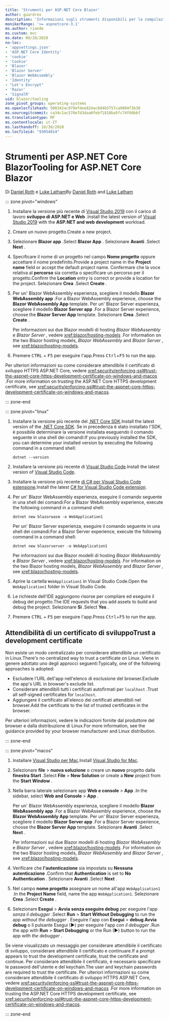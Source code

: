 ```yaml
---
title: 'Strumenti per ASP.NET Core Blazor'
author: guardrex
description: 'Informazioni sugli strumenti disponibili per la compilazione di Blazor app.'
monikerRange: '>= aspnetcore-3.1'
ms.author: riande
ms.custom: mvc
ms.date: 09/28/2020
no-loc:
- 'appsettings.json'
- 'ASP.NET Core Identity'
- 'cookie'
- 'Cookie'
- 'Blazor'
- 'Blazor Server'
- 'Blazor WebAssembly'
- 'Identity'
- "Let's Encrypt"
- 'Razor'
- 'SignalR'
uid: blazor/tooling
zone_pivot_groups: operating-systems
ms.openlocfilehash: 500342ac979efdee824ac0d4b5757ca9804f3b30
ms.sourcegitcommit: ca34c1ac578e7d3daa0febf1810ba5fc74f60bbf
ms.translationtype: MT
ms.contentlocale: it-IT
ms.lasthandoff: 10/30/2020
ms.locfileid: "93054814"
---
```

# <a name="tooling-for-aspnet-core-no-locblazor"></a><span data-ttu-id="dc31a-103">Strumenti per ASP.NET Core Blazor</span><span class="sxs-lookup"><span data-stu-id="dc31a-103">Tooling for ASP.NET Core Blazor</span></span>

<span data-ttu-id="dc31a-104">Di [Daniel Roth](https://github.com/danroth27) e [Luke Latham](https://github.com/guardrex)</span><span class="sxs-lookup"><span data-stu-id="dc31a-104">By [Daniel Roth](https://github.com/danroth27) and [Luke Latham](https://github.com/guardrex)</span></span>

::: zone pivot="windows"

1. <span data-ttu-id="dc31a-105">Installare la versione più recente di [Visual Studio 2019](https://visualstudio.microsoft.com/downloads/) con il carico di lavoro **sviluppo di ASP.NET e Web** .</span><span class="sxs-lookup"><span data-stu-id="dc31a-105">Install the latest version of [Visual Studio 2019](https://visualstudio.microsoft.com/downloads/) with the **ASP.NET and web development** workload.</span></span>

1. <span data-ttu-id="dc31a-106">Creare un nuovo progetto.</span><span class="sxs-lookup"><span data-stu-id="dc31a-106">Create a new project.</span></span>

1. <span data-ttu-id="dc31a-107">Selezionare **Blazor app** .</span><span class="sxs-lookup"><span data-stu-id="dc31a-107">Select **Blazor App** .</span></span> <span data-ttu-id="dc31a-108">Selezionare **Avanti** .</span><span class="sxs-lookup"><span data-stu-id="dc31a-108">Select **Next** .</span></span>

1. <span data-ttu-id="dc31a-109">Specificare il nome di un progetto nel campo **Nome progetto** oppure accettare il nome predefinito.</span><span class="sxs-lookup"><span data-stu-id="dc31a-109">Provide a project name in the **Project name** field or accept the default project name.</span></span> <span data-ttu-id="dc31a-110">Confermare che la voce relativa al **percorso** sia corretta o specificare un percorso per il progetto.</span><span class="sxs-lookup"><span data-stu-id="dc31a-110">Confirm the **Location** entry is correct or provide a location for the project.</span></span> <span data-ttu-id="dc31a-111">Selezionare **Crea** .</span><span class="sxs-lookup"><span data-stu-id="dc31a-111">Select **Create** .</span></span>

1. <span data-ttu-id="dc31a-112">Per un' Blazor WebAssembly esperienza, scegliere il modello **Blazor WebAssembly app** .</span><span class="sxs-lookup"><span data-stu-id="dc31a-112">For a Blazor WebAssembly experience, choose the **Blazor WebAssembly App** template.</span></span> <span data-ttu-id="dc31a-113">Per un' Blazor Server esperienza, scegliere il modello **Blazor Server app** .</span><span class="sxs-lookup"><span data-stu-id="dc31a-113">For a Blazor Server experience, choose the **Blazor Server App** template.</span></span> <span data-ttu-id="dc31a-114">Selezionare **Crea** .</span><span class="sxs-lookup"><span data-stu-id="dc31a-114">Select **Create** .</span></span>

   <span data-ttu-id="dc31a-115">Per informazioni sui due Blazor modelli di hosting *Blazor WebAssembly* e *Blazor Server* , vedere <xref:blazor/hosting-models> .</span><span class="sxs-lookup"><span data-stu-id="dc31a-115">For information on the two Blazor hosting models, *Blazor WebAssembly* and *Blazor Server* , see <xref:blazor/hosting-models>.</span></span>

1. <span data-ttu-id="dc31a-116">Premere <kbd>CTRL</kbd> + <kbd>F5</kbd> per eseguire l'app.</span><span class="sxs-lookup"><span data-stu-id="dc31a-116">Press <kbd>Ctrl</kbd>+<kbd>F5</kbd> to run the app.</span></span>

<span data-ttu-id="dc31a-117">Per ulteriori informazioni su come considerare attendibile il certificato di sviluppo HTTPS ASP.NET Core, vedere <xref:security/enforcing-ssl#trust-the-aspnet-core-https-development-certificate-on-windows-and-macos> .</span><span class="sxs-lookup"><span data-stu-id="dc31a-117">For more information on trusting the ASP.NET Core HTTPS development certificate, see <xref:security/enforcing-ssl#trust-the-aspnet-core-https-development-certificate-on-windows-and-macos>.</span></span>

::: zone-end

::: zone pivot="linux"

1. <span data-ttu-id="dc31a-118">Installare la versione più recente del [.NET Core SDK](https://dotnet.microsoft.com/download).</span><span class="sxs-lookup"><span data-stu-id="dc31a-118">Install the latest version of the [.NET Core SDK](https://dotnet.microsoft.com/download).</span></span> <span data-ttu-id="dc31a-119">Se in precedenza è stato installato l'SDK, è possibile determinare la versione installata eseguendo il comando seguente in una shell dei comandi:</span><span class="sxs-lookup"><span data-stu-id="dc31a-119">If you previously installed the SDK, you can determine your installed version by executing the following command in a command shell:</span></span>

   ```dotnetcli
   dotnet --version
   ```

1. <span data-ttu-id="dc31a-120">Installare la versione più recente di [Visual Studio Code](https://code.visualstudio.com).</span><span class="sxs-lookup"><span data-stu-id="dc31a-120">Install the latest version of [Visual Studio Code](https://code.visualstudio.com).</span></span>

1. <span data-ttu-id="dc31a-121">Installare la versione più recente [di C# per Visual Studio Code estensione](https://marketplace.visualstudio.com/items?itemName=ms-dotnettools.csharp).</span><span class="sxs-lookup"><span data-stu-id="dc31a-121">Install the latest [C# for Visual Studio Code extension](https://marketplace.visualstudio.com/items?itemName=ms-dotnettools.csharp).</span></span>

1. <span data-ttu-id="dc31a-122">Per un' Blazor WebAssembly esperienza, eseguire il comando seguente in una shell dei comandi:</span><span class="sxs-lookup"><span data-stu-id="dc31a-122">For a Blazor WebAssembly experience, execute the following command in a command shell:</span></span>

   ```dotnetcli
   dotnet new blazorwasm -o WebApplication1
   ```

   <span data-ttu-id="dc31a-123">Per un' Blazor Server esperienza, eseguire il comando seguente in una shell dei comandi:</span><span class="sxs-lookup"><span data-stu-id="dc31a-123">For a Blazor Server experience, execute the following command in a command shell:</span></span>

   ```dotnetcli
   dotnet new blazorserver -o WebApplication1
   ```

   <span data-ttu-id="dc31a-124">Per informazioni sui due Blazor modelli di hosting *Blazor WebAssembly* e *Blazor Server* , vedere <xref:blazor/hosting-models> .</span><span class="sxs-lookup"><span data-stu-id="dc31a-124">For information on the two Blazor hosting models, *Blazor WebAssembly* and *Blazor Server* , see <xref:blazor/hosting-models>.</span></span>

1. <span data-ttu-id="dc31a-125">Aprire la cartella `WebApplication1` in Visual Studio Code.</span><span class="sxs-lookup"><span data-stu-id="dc31a-125">Open the `WebApplication1` folder in Visual Studio Code.</span></span>

1. <span data-ttu-id="dc31a-126">Le richieste dell'IDE aggiungono risorse per compilare ed eseguire il debug del progetto.</span><span class="sxs-lookup"><span data-stu-id="dc31a-126">The IDE requests that you add assets to build and debug the project.</span></span> <span data-ttu-id="dc31a-127">Selezionare **Sì** .</span><span class="sxs-lookup"><span data-stu-id="dc31a-127">Select **Yes** .</span></span>

1. <span data-ttu-id="dc31a-128">Premere <kbd>CTRL</kbd> + <kbd>F5</kbd> per eseguire l'app.</span><span class="sxs-lookup"><span data-stu-id="dc31a-128">Press <kbd>Ctrl</kbd>+<kbd>F5</kbd> to run the app.</span></span>

## <a name="trust-a-development-certificate"></a><span data-ttu-id="dc31a-129">Attendibilità di un certificato di sviluppo</span><span class="sxs-lookup"><span data-stu-id="dc31a-129">Trust a development certificate</span></span>

<span data-ttu-id="dc31a-130">Non esiste un modo centralizzato per considerare attendibile un certificato in Linux.</span><span class="sxs-lookup"><span data-stu-id="dc31a-130">There's no centralized way to trust a certificate on Linux.</span></span> <span data-ttu-id="dc31a-131">Viene in genere adottato uno degli approcci seguenti:</span><span class="sxs-lookup"><span data-stu-id="dc31a-131">Typically, one of the following approaches is adopted:</span></span>

* <span data-ttu-id="dc31a-132">Escludere l'URL dell'app nell'elenco di esclusione del browser.</span><span class="sxs-lookup"><span data-stu-id="dc31a-132">Exclude the app's URL in browser's exclude list.</span></span>
* <span data-ttu-id="dc31a-133">Considerare attendibili tutti i certificati autofirmati per `localhost` .</span><span class="sxs-lookup"><span data-stu-id="dc31a-133">Trust all self-signed certificates for `localhost`.</span></span>
* <span data-ttu-id="dc31a-134">Aggiungere il certificato all'elenco dei certificati attendibili nel browser.</span><span class="sxs-lookup"><span data-stu-id="dc31a-134">Add the certificate to the list of trusted certificates in the browser.</span></span>

<span data-ttu-id="dc31a-135">Per ulteriori informazioni, vedere le indicazioni fornite dal produttore del browser e dalla distribuzione di Linux.</span><span class="sxs-lookup"><span data-stu-id="dc31a-135">For more information, see the guidance provided by your browser manufacturer and Linux distribution.</span></span>

::: zone-end

::: zone pivot="macos"

1. <span data-ttu-id="dc31a-136">Installare [Visual Studio per Mac](https://visualstudio.microsoft.com/vs/mac/).</span><span class="sxs-lookup"><span data-stu-id="dc31a-136">Install [Visual Studio for Mac](https://visualstudio.microsoft.com/vs/mac/).</span></span>

1. <span data-ttu-id="dc31a-137">Selezionare **file**  >  **nuova soluzione** o creare un **nuovo** progetto dalla **finestra Start** .</span><span class="sxs-lookup"><span data-stu-id="dc31a-137">Select **File** > **New Solution** or create a **New** project from the **Start Window** .</span></span>

1. <span data-ttu-id="dc31a-138">Nella barra laterale selezionare app **Web e console**  >  **App** .</span><span class="sxs-lookup"><span data-stu-id="dc31a-138">In the sidebar, select **Web and Console** > **App** .</span></span>

   <span data-ttu-id="dc31a-139">Per un' Blazor WebAssembly esperienza, scegliere il modello **Blazor WebAssembly app** .</span><span class="sxs-lookup"><span data-stu-id="dc31a-139">For a Blazor WebAssembly experience, choose the **Blazor WebAssembly App** template.</span></span> <span data-ttu-id="dc31a-140">Per un' Blazor Server esperienza, scegliere il modello **Blazor Server app** .</span><span class="sxs-lookup"><span data-stu-id="dc31a-140">For a Blazor Server experience, choose the **Blazor Server App** template.</span></span> <span data-ttu-id="dc31a-141">Selezionare **Avanti** .</span><span class="sxs-lookup"><span data-stu-id="dc31a-141">Select **Next** .</span></span>

   <span data-ttu-id="dc31a-142">Per informazioni sui due Blazor modelli di hosting *Blazor WebAssembly* e *Blazor Server* , vedere <xref:blazor/hosting-models> .</span><span class="sxs-lookup"><span data-stu-id="dc31a-142">For information on the two Blazor hosting models, *Blazor WebAssembly* and *Blazor Server* , see <xref:blazor/hosting-models>.</span></span>

1. <span data-ttu-id="dc31a-143">Verificare che **l'autenticazione** sia impostata su **Nessuna autenticazione** .</span><span class="sxs-lookup"><span data-stu-id="dc31a-143">Confirm that **Authentication** is set to **No Authentication** .</span></span> <span data-ttu-id="dc31a-144">Selezionare **Avanti** .</span><span class="sxs-lookup"><span data-stu-id="dc31a-144">Select **Next** .</span></span>

1. <span data-ttu-id="dc31a-145">Nel campo **nome progetto** assegnare un nome all'app `WebApplication1` .</span><span class="sxs-lookup"><span data-stu-id="dc31a-145">In the **Project Name** field, name the app `WebApplication1`.</span></span> <span data-ttu-id="dc31a-146">Selezionare **Crea** .</span><span class="sxs-lookup"><span data-stu-id="dc31a-146">Select **Create** .</span></span>

1. <span data-ttu-id="dc31a-147">Selezionare **Esegui**  >  **Avvia senza eseguire debug** per eseguire l'app *senza il debugger* .</span><span class="sxs-lookup"><span data-stu-id="dc31a-147">Select **Run** > **Start Without Debugging** to run the app *without the debugger* .</span></span> <span data-ttu-id="dc31a-148">Eseguire l'app con **Esegui**  >  **debug Avvia debug** o il pulsante Esegui (&#9654;) per eseguire l'app *con il debugger* .</span><span class="sxs-lookup"><span data-stu-id="dc31a-148">Run the app with **Run** > **Start Debugging** or the Run (&#9654;) button to run the app *with the debugger* .</span></span>

<span data-ttu-id="dc31a-149">Se viene visualizzato un messaggio per considerare attendibile il certificato di sviluppo, considerare attendibile il certificato e continuare.</span><span class="sxs-lookup"><span data-stu-id="dc31a-149">If a prompt appears to trust the development certificate, trust the certificate and continue.</span></span> <span data-ttu-id="dc31a-150">Per considerare attendibile il certificato, è necessario specificare le password dell'utente e del keychain.</span><span class="sxs-lookup"><span data-stu-id="dc31a-150">The user and keychain passwords are required to trust the certificate.</span></span> <span data-ttu-id="dc31a-151">Per ulteriori informazioni su come considerare attendibile il certificato di sviluppo HTTPS ASP.NET Core, vedere <xref:security/enforcing-ssl#trust-the-aspnet-core-https-development-certificate-on-windows-and-macos> .</span><span class="sxs-lookup"><span data-stu-id="dc31a-151">For more information on trusting the ASP.NET Core HTTPS development certificate, see <xref:security/enforcing-ssl#trust-the-aspnet-core-https-development-certificate-on-windows-and-macos>.</span></span>

::: zone-end
